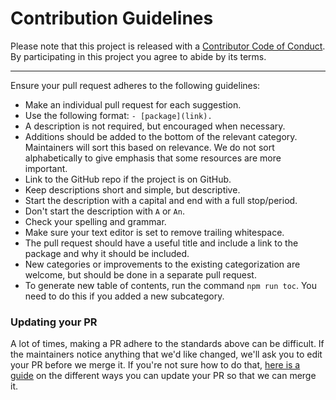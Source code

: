 # Contribution Guidelines

Please note that this project is released with a [Contributor Code of Conduct](CODE-OF-CONDUCT.md). By participating in this project you agree to abide by its terms.

---

Ensure your pull request adheres to the following guidelines:

- Make an individual pull request for each suggestion.
- Use the following format: `- [package](link).`
- A description is not required, but encouraged when necessary.
- Additions should be added to the bottom of the relevant category. Maintainers will sort this based on relevance. We do not sort alphabetically to give emphasis that some resources are more important.
- Link to the GitHub repo if the project is on GitHub.
- Keep descriptions short and simple, but descriptive.
- Start the description with a capital and end with a full stop/period.
- Don't start the description with `A` or `An`.
- Check your spelling and grammar.
- Make sure your text editor is set to remove trailing whitespace.
- The pull request should have a useful title and include a link to the package and why it should be included.
- New categories or improvements to the existing categorization are welcome, but should be done in a separate pull request.
- To generate new table of contents, run the command `npm run toc`. You need to do this if you added a new subcategory.


### Updating your PR

A lot of times, making a PR adhere to the standards above can be difficult. If the maintainers notice anything that we'd like changed, we'll ask you to edit your PR before we merge it. If you're not sure how to do that, [here is a guide](https://github.com/RichardLitt/knowledge/blob/master/github/amending-a-commit-guide.md) on the different ways you can update your PR so that we can merge it.
